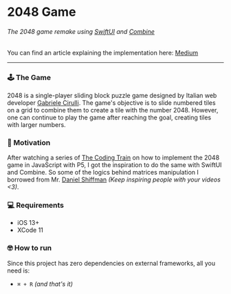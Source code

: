 # 2048 Game

###### The 2048 game remake using [SwiftUI](https://developer.apple.com/xcode/swiftui) and [Combine](https://developer.apple.com/documentation/combine)

You can find an article explaining the implementation here: [Medium](https://medium.com/@caiobzen/2048-swiftui-dda67949beb)

--- 

### 🕹️ The Game

2048 is a single-player sliding block puzzle game designed by Italian web developer [Gabriele Cirulli](https://gabrielecirulli.com). The game's objective is to slide numbered tiles on a grid to combine them to create a tile with the number 2048. However, one can continue to play the game after reaching the goal, creating tiles with larger numbers.


### 🚂 Motivation

After watching a series of [The Coding Train](https://www.youtube.com/watch?v=JSn-DJU8qf0) on how to implement the 2048 game in JavaScript with P5, I got the inspiration to do the same with SwiftUI and Combine. So some of the logics behind matrices manipulation I borrowed from Mr. [Daniel Shiffman](https://twitter.com/shiffman) *(Keep inspiring people with your videos <3)*.

### 💻 Requirements
- iOS 13+
- XCode 11

### 🤓 How to run
Since this project has zero dependencies on external frameworks, all you need is:
- `⌘ + R` *(and that's it)*
